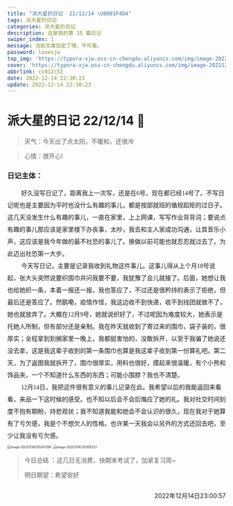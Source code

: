 ```yaml
---
title: "派大星的日记  22/12/14 \U0001F4D4"
tags: 派大星的日记
categories: 派大星的日记
description: 这是我的第 15 篇日记
swiper_index: 1
message: 当前文章加密了哦，不可看。
password: lovexjw
top_img: 'https://typora-xjw.oss-cn-chengdu.aliyuncs.com/img/image-20221214230305227.png'
cover: 'https://typora-xjw.oss-cn-chengdu.aliyuncs.com/img/image-20221214230305227.png'
abbrlink: cc012c52
date: 2022-12-14 22:30:23
update: 2022-12-14 22:30:23
---
```


# 派大星的日记 22/12/14 📔

> 天气：今天出了点太阳，不暖和，还很冷

> 心情：很开心!

<style>
.main {
    padding: 0;
	text-indent: 2rem;
}
.main {
	margin: 0 0 !important;
	line-height: 2em;
    font-family: '微软雅黑';
	list-style-type: none !important;
}
    .img_text {
        text-align: center;
        margin: 0 !important;
        font-size: 12px;
    }
    .text_color {
        background-color: yellow;
    }
</style>


### 日记主体：

<p class="main">好久没写日记了，距离我上一次写，还是在6号，现在都已经14号了。不写日记呢也是主要因为平时也没什么有趣的事儿，都是按部就班的循规蹈矩的过日子。这几天没发生什么有趣的事儿，一直在家里，上上网课，写写作业背背词；要说点有趣的事儿那应该是家里楼下办丧事，太吵，我去和主人家成功沟通，让其音乐小声，这应该是我今年做的最不社恐的事儿了。换做以前可能也就忍忍就过去了。为此迈出社恐第一大步。</p>

<p class="main">今天写日记，主要是记录我收到礼物这件事儿。这事儿得从上个月18号说起，张大头突然说要织围巾并问我要不要，我犹豫了会儿就接了。后面，她想让我也给她织一条，本着一报还一报，我也答应了，不过还是很矜持的表示了拒绝，但最后还是答应了。然鹅嘞，疫情作怪，我这边收不到快递，收不到线团就做不了，她也就放弃了。大概在12月9号，她就说织好了，不过呢因为难度较大，她表示是托她人所制，但有部分还是亲制。我在昨天就收到了寄过来的围巾，袋子装的，很厚实；全程拿到到搁家里一晚上，我都挺害怕的，没敢拆开，以至于我骗了她说还没去拿，这是我这辈子收到的第一条围巾也算是我这辈子收到第一份算礼吧。第二天，为了返图我就拆开了，围巾很厚实，用料也很好，摸起来很温暖，有个小熊和饰品夹，一个不知道什么东西的东西；可能小围脖？我也不清楚。</p>

<p class="main">12月14日，我把这件很有意义的事儿记录在此。我希望以后的我能返回来看看，来品一下这时候的感受。也不知以后会不会后悔应了她的礼。我对社交时间刻度不抱有期盼，持悲观状；我不知道我能和她会不会认识的很久，现在我对于她算有了亏欠感，我是个不想欠人的性格。也许某一天我会以另外的方式还回去吧，至少让我没有亏欠感。</p>

<img src="https://typora-xjw.oss-cn-chengdu.aliyuncs.com/img/image-20221214230247284.png" alt="image-20221214230247284" style="zoom:50%;" />

<img src="https://typora-xjw.oss-cn-chengdu.aliyuncs.com/img/image-20221214230305227.png" alt="image-20221214230305227" style="zoom:50%;" />

> 今日总结 ：这几日无消费，快期末考试了，加紧复习周~
>
> 明日期望：希望安好

<p style="float: right">2022年12月14日23:00:57</p><br>

